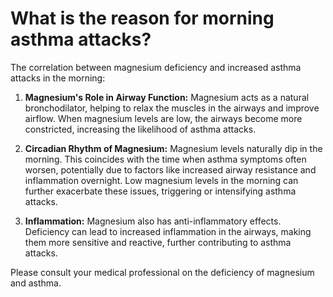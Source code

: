 # What is the reason for morning asthma attacks?

The correlation between magnesium deficiency and increased asthma attacks in the morning:

1. **Magnesium's Role in Airway Function:** Magnesium acts as a natural bronchodilator, helping to relax the muscles in the airways and improve airflow. When magnesium levels are low, the airways become more constricted, increasing the likelihood of asthma attacks.  

2. **Circadian Rhythm of Magnesium:** Magnesium levels naturally dip in the morning. This coincides with the time when asthma symptoms often worsen, potentially due to factors like increased airway resistance and inflammation overnight. Low magnesium levels in the morning can further exacerbate these issues, triggering or intensifying asthma attacks.

3. **Inflammation:** Magnesium also has anti-inflammatory effects. Deficiency can lead to increased inflammation in the airways, making them more sensitive and reactive, further contributing to asthma attacks.  

Please consult your medical professional on the deficiency of magnesium and asthma.